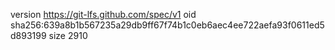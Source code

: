version https://git-lfs.github.com/spec/v1
oid sha256:639a8b1b567235a29db9ff67f74b1c0eb6aec4ee722aefa93f0611ed5d893199
size 2910

